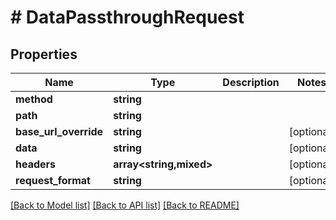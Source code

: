 # # DataPassthroughRequest

## Properties

Name | Type | Description | Notes
------------ | ------------- | ------------- | -------------
**method** | **string** |  |
**path** | **string** |  |
**base_url_override** | **string** |  | [optional]
**data** | **string** |  | [optional]
**headers** | **array<string,mixed>** |  | [optional]
**request_format** | **string** |  | [optional]

[[Back to Model list]](../../README.md#models) [[Back to API list]](../../README.md#endpoints) [[Back to README]](../../README.md)
